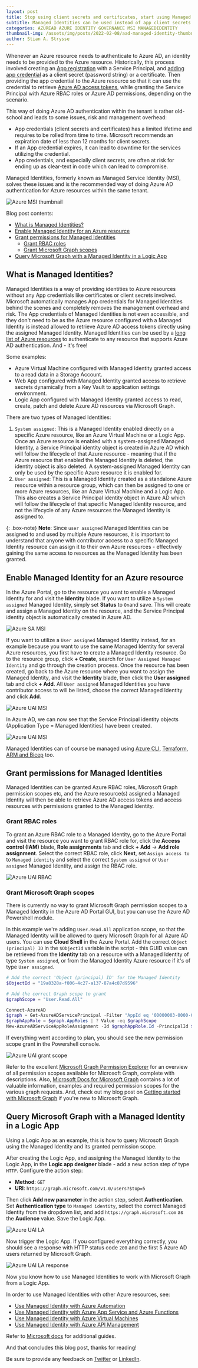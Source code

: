 ```yaml
---
layout: post
title: Stop using client secrets and certificates, start using Managed Identities
subtitle: Managed Identities can be used instead of app client secrets and certificates for Azure resources authenticating to Azure AD. Let's look at what a Managed Identity is and how to use it.
categories: AZUREAD AZURE IDENTITY GOVERNANCE MSI MANAGEDIDENTITY
thumbnail-img: /assets/img/posts/2022-02-08/aad-managed-identity-thumbnail.png
author: Stian A. Strysse
---
```


Whenever an Azure resource needs to authenticate to Azure AD, an identity needs to be provided to the Azure resource. Historically, this process involved creating an [App registration](https://docs.microsoft.com/en-us/azure/active-directory/develop/app-objects-and-service-principals#application-object) with a Service Principal, and [adding app credential](https://docs.microsoft.com/en-us/azure/active-directory/develop/quickstart-register-app#add-credentials) as a client secret (password string) or a certificate. Then providing the app credential to the Azure resource so that it can use the credential to retrieve [Azure AD access tokens](https://docs.microsoft.com/en-us/azure/active-directory/develop/access-tokens), while granting the Service Principal with Azure RBAC roles or Azure AD permissions, depending on the scenario.

This way of doing Azure AD authentication within the tenant is rather old-school and leads to some issues, risk and management overhead:

- App credentials (client secrets and certificates) has a limited lifetime and requires to be rolled from time to time. Microsoft recommends an expiration date of less than 12 months for client secrets.
- If an App credential expires, it can lead to downtime for the services utilizing the credential.
- App credentials, and especially client secrets, are often at risk for ending up as clear-text in code which can lead to compromise.

Managed Identities, formerly known as Managed Service Identity (MSI), solves these issues and is the recommended way of doing Azure AD authentication for Azure resources within the same tenant.

![Azure MSI thumbnail](/assets/img/posts/2022-02-08/aad-managed-identity-thumbnail.png)

Blog post contents:

- [What is Managed Identities?](#what-is-managed-identities)
- [Enable Managed Identity for an Azure resource](#enable-managed-identity-for-an-azure-resource)
- [Grant permissions for Managed Identities](#grant-permissions-for-managed-identities)
    - [Grant RBAC roles](#grant-rbac-roles)
    - [Grant Microsoft Graph scopes](#grant-microsoft-graph-scopes)
- [Query Microsoft Graph with a Managed Identity in a Logic App](#query-microsoft-graph-with-a-managed-identity-in-a-logic-app)


## What is Managed Identities?

Managed Identities is a way of providing identities to Azure resources without any App credentials like certificates or client secrets involved. Microsoft automatically manages App credentials for Managed Identities behind the scenes and completely removes the management overhead and risk. The App credentials of Managed Identities is not even accessible, and they don't need to be as the Azure resource configured with a Managed Identity is instead allowed to retrieve Azure AD access tokens directly using the assigned Managed Identity. Managed Identities can be used by a [long list of Azure resources](https://docs.microsoft.com/en-us/azure/active-directory/managed-identities-azure-resources/managed-identities-status) to authenticate to any resource that supports Azure AD authentication. And - it's free!

Some examples:

- Azure Virtual Machine configured with Managed Identity granted access to a read data in a Storage Account.
- Web App configured with Managed Identity granted access to retrieve secrets dynamically from a Key Vault to application settings environment.
- Logic App configured with Managed Identity granted access to read, create, patch and delete Azure AD resources via Microsoft Graph.

There are two types of Managed Identities:

1. `System assigned`: This is a Managed Identity enabled directly on a specific Azure resource, like an Azure Virtual Machine or a Logic App. Once an Azure resource is enabled with a system-assigned Managed Identity, a Service Principal identity object is created in Azure AD which will follow the lifecycle of that Azure resource - meaning that if the Azure resource that enabled the Managed Identity is deleted, the identity object is also deleted. A system-assigned Managed Identity can only be used by the specific Azure resource it is enabled for.
2. `User assigned`: This is a Managed Identity created as a standalone Azure resource within a resource group, which can then be assigned to one or more Azure resources, like an Azure Virtual Machine and a Logic App. This also creates a Service Principal identity object in Azure AD which will follow the lifecycle of that specific Managed Identity resource, and not the lifecycle of any Azure resources the Managed Identity is assigned to.

{: .box-note}
**Note**: Since `user assigned` Managed Identities can be assigned to and used by multiple Azure resources, it is important to understand that anyone with contributor access to a specific Managed Identity resource can assign it to their own Azure resources - effectively gaining the same access to resources as the Managed Identity has been granted.

## Enable Managed Identity for an Azure resource

In the Azure Portal, go to the resource you want to enable a Managed Identity for and visit the **Identity** blade. If you want to utilize a `System assigned` Managed Identity, simply set **Status** to `On`and save. This will create and assign a Managed Identity on the resource, and the Service Principal identity object is automatically created in Azure AD.

![Azure SA MSI](/assets/img/posts/2022-02-08/aad-sa-msi.png)

If you want to utilize a `User assigned` Managed Identity instead, for an example because you want to use the same Managed Identity for several Azure resources, you first have to create a Managed Identity resource. Go to the resource group, click **+ Create**, search for `User Assigned Managed Identity` and go through the creation process. Once the resource has been created, go back to the Azure resource where you want to assign the Managed Identity, and visit the **Identity** blade, then click the **User assigned** tab and click **+ Add**. All `User assigned` Managed Identities you have contributor access to will be listed, choose the correct Managed Identity and click **Add**.

![Azure UAI MSI](/assets/img/posts/2022-02-08/aad-uai-msi.png)

In Azure AD, we can now see that the Service Principal identity objects (Application Type = Managed Identities) have been created.

![Azure UAI MSI](/assets/img/posts/2022-02-08/aad-identities.png)

Managed Identities can of course be managed using [Azure CLI](https://docs.microsoft.com/en-us/azure/active-directory/managed-identities-azure-resources/qs-configure-cli-windows-vm#enable-system-assigned-managed-identity-on-an-existing-azure-vm), [Terraform](https://registry.terraform.io/providers/hashicorp/azurerm/latest/docs/resources/user_assigned_identity), [ARM and Bicep](https://docs.microsoft.com/en-us/azure/active-directory/managed-identities-azure-resources/qs-configure-template-windows-vm) too.

## Grant permissions for Managed Identities

Managed Identities can be granted Azure RBAC roles, Microsoft Graph permission scopes etc, and the Azure resource(s) assigned a Managed Identity will then be able to retrieve Azure AD access tokens and access resources with permissions granted to the Managed Identity.

### Grant RBAC roles

To grant an Azure RBAC role to a Managed Identity, go to the Azure Portal and visit the resource you want to grant RBAC role for, click the **Access control (IAM)** blade, **Role assignments** tab and click **+ Add** -> **Add role assignment**. Select the correct RBAC role, click **Next**, set `Assign access to` to `Managed identity` and select the correct `System assigned` or `User assigned` Managed Identity, and assign the RBAC role.

![Azure UAI RBAC](/assets/img/posts/2022-02-08/aad-uai-rbac.png)

### Grant Microsoft Graph scopes

There is currently no way to grant Microsoft Graph permission scopes to a Managed Identity in the Azure AD Portal GUI, but you can use the Azure AD Powershell module. 

In this example we're adding `User.Read.All` application scope, so that the Managed Identity will be allowed to query Microsoft Graph for all Azure AD users. You can use **Cloud Shell** in the Azure Portal. Add the correct `Object (principal) ID` in the `$ObjectId` variable in the script - this GUID value can be retrieved from the **Identity** tab on a resource with a Managed Identity of type `System assigned`, or from the Managed Identity Azure resource if it's of type `User assigned`.

```powershell
# Add the correct 'Object (principal) ID' for the Managed Identity
$ObjectId = "19a8328a-f806-4c27-a137-87a4c87d9596"

# Add the correct Graph scope to grant
$graphScope = "User.Read.All"

Connect-AzureAD
$graph = Get-AzureADServicePrincipal -Filter "AppId eq '00000003-0000-0000-c000-000000000000'" 
$graphAppRole = $graph.AppRoles | ? Value -eq $graphScope
New-AzureADServiceAppRoleAssignment -Id $graphAppRole.Id -PrincipalId $ObjectId -ResourceId $graph.ObjectId -ObjectID $ObjectID
```

If everything went according to plan, you should see the new permission scope grant in the Powershell console.

![Azure UAI grant scope](/assets/img/posts/2022-02-08/aad-uai-grantscope.png)

Refer to the excellent [Microsoft Graph Permission Explorer](https://graphpermissions.merill.net/index.html) for an overview of all permission scopes available for Microsoft Graph, complete with descriptions. Also, [Microsoft Docs for Microsoft Graph](https://docs.microsoft.com/en-us/graph/) contains a lot of valuable information, examples and required permission scopes for the various graph requests. And, check out my blog post on [Getting started with Microsoft Graph](https://learningbydoing.cloud/blog/getting-started-with-microsoft-graph/) if you're new to Microsoft Graph.

## Query Microsoft Graph with a Managed Identity in a Logic App

Using a Logic App as an example, this is how to query Microsoft Graph using the Managed Identity and its granted permission scope.

After creating the Logic App, and assigning the Managed Identity to the Logic App, in the **Logic app designer** blade - add a new action step of type `HTTP`. Configure the action step:

- **Method**: `GET`
- **URI**: `https://graph.microsoft.com/v1.0/users?$top=5`

Then click **Add new parameter** in the action step, select **Authentication**. Set **Authentication type** to `Managed identity`, select the correct Managed Identity from the dropdown list, and add `https://graph.microsoft.com` as the **Audience** value. Save the Logic App.

![Azure UAI LA](/assets/img/posts/2022-02-08/la-graph-query.png)

Now trigger the Logic App. If you configured everything correctly, you should see a response with HTTP status code `200` and the first 5 Azure AD users returned by Microsoft Graph.

![Azure UAI LA response](/assets/img/posts/2022-02-08/la-graph-response.png)

Now you know how to use Managed Identities to work with Microsoft Graph from a Logic App. 

In order to use Managed Identities with other Azure resources, see:

- [Use Managed Identity with Azure Automation](https://docs.microsoft.com/en-us/azure/automation/automation-security-overview#managed-identities)
- [Use Managed Identity with Azure App Service and Azure Functions](https://docs.microsoft.com/en-us/azure/app-service/overview-managed-identity)
- [Use Managed Identity with Azure Virtual Machines](https://docs.microsoft.com/en-us/azure/active-directory/managed-identities-azure-resources/how-managed-identities-work-vm)
- [Use Managed Identity with Azure API Management](https://docs.microsoft.com/en-us/azure/api-management/api-management-howto-use-managed-service-identity)

Refer to [Microsoft docs](https://docs.microsoft.com/en-us/azure/active-directory/managed-identities-azure-resources/managed-identities-status) for additional guides.

And that concludes this blog post, thanks for reading!

Be sure to provide any feedback on [Twitter](https://twitter.com/stianstrysse/status/1482325535703379969) or [LinkedIn](https://www.linkedin.com/posts/stianstrysse_control-access-to-azure-storage-blobs-with-activity-6888090844876832768-mxFq).
